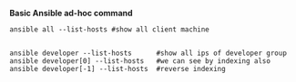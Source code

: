 **Basic Ansible ad-hoc command**

<pre><code>ansible all --list-hosts #show all client machine</code></pre>
<pre><code>
ansible developer --list-hosts      #show all ips of developer group
ansible developer[0] --list-hosts   #we can see by indexing also
ansible developer[-1] --list-hosts  #reverse indexing
</code></pre>

